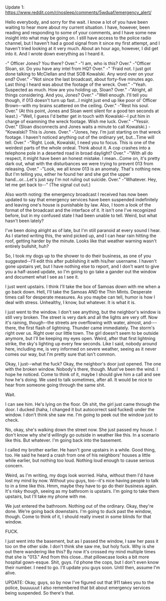 Update 1: https://www.reddit.com/r/nosleep/comments/5wduaf/emergency_alert/

Hello everybody, and sorry for the wait. I know a lot of you have been waiting to hear more about my current situation. I have, however, been reading and responding to some of your comments, and I have some new insight into what may be going on. I still have access to the police radio channel, but I haven't had a good signal from it since my first attempt, and I haven't tried looking at it very much. About an hour ago, however, I did get into it. And I wrote down everything as I heard it.

-" Officer Jones? You there? Over." -"I am, who is this? Over." -"Officer Sloan, sir. Do you have any intel from HQ? Over." -" 'Fraid not. I just got done talking to McClellan and that SOB Kowalski. Any word over on your end? Over." -"Not since the last broadcast, about forty-five minutes ago. Last thing I heard was about the footage of the wreck. Over." -"Yeah. Suspected as much. How are you holding up, Sloan? Over." -"Alright, all things considering. And you, Jones? Over." -"Well enough. I'll tell you though, if 013 doesn't turn up fast...I might just end up like poor ol' Officer Brown--with my brains scattered on the ceiling. Over." -"Rest his soul. Over." (At this point, Jones and Sloan went silent for a good ten seconds at least.) -"Well, I guess I'd better get in touch with Kowalski--I put him in charge of examining the wreck footage. Wish me luck. Over." -"Yessir. Over." (Sloan disconnects and Jones waits a minute to call Kowalski.) -"Kowalski? This is Jones. Over." -"Jones, hey. I'm just starting on that wreck footage. I haven't noticed anything out of the ordinary yet, but...Time will tell. Over." -"Right. Look, Kowalski, I need you to focus. This is one of the weirdest parts of the whole ordeal. Think about it. A cop crashes into a telephone pole in a deserted road in broad daylight? Over." -"With all do respect, it might have been an honest mistake. I mean...Come on, it's pretty dark out, what with the disturbances we were trying to prevent 013 from releasing. Over." -"Look, we all know 013 is an anomaly. That's nothing new. But I'm telling you, either he found her and she got the upper hand...or...Let's just say I'm not ruling out suicide. Over." -"Whatever. Hey, let me get back to--" (The signal cut out.)

Also worth noting: the emergency broadcast I received has now been updated to say that emergency services have been suspended indefinitely and leaving one's house is punishable by law. Also, I toom a look of the format of the broadcast and the interface of it. It isn't one I've recognized before, but in my confused state I had been unable to tell. Weird, but what hasn't been lately?

I've been doing alright as of late, but I'm still paranoid at every sound I hear. As I started writing this, the wind picked up, and I can hear rain hitting the roof, getting harder by the minute. Looks like that weather warning wasn't entirely bullshit, huh?

So, I took my dogs up to the shower to do their business, as one of you suggested--I'll edit this after publishing it with his/her username. I haven't gone upstairs yet, but I have nothing else to report, and I don't want to give you a half-assed update, so I'm going to go take a gander out the window and document what I see as I see it.

I just went upstairs. I think I'll take the box of Samoas down with me when a go back down. Hell, I'll take the Samoas AND the Thin Mints. Desperate times call for desperate measures. As you maybe can tell, humor is how I deal with stress. Unhealthy, I know, but whatever. It is what it is.

I just went to the window. I don't see anything, but the neighbor's window is still very broken. The street is very dark and all the lights are very off. Now it's raining, though--the streets are overflowing with water, almost, and---there, the first flash of lightning. Thunder came immediately. The storm's right over us. Right over our little town. The girl doesn't seem to be outside anymore, but I'll be keeping my eyes open. Weird, after that first lightning strike, the sky's lighting up every few seconds. Like I said, nobody around here, including me, is very informed on severe weather, seeing as it never comes our way, but I'm pretty sure that isn't common.

Okay, I just--what the fuck? Okay, the neighbor's door just opened. The one with the broken window. Nobody's there, though. Must've been the wind. I hope he noticed. Come to think of it, maybe I should give him a call and see how he's doing. We used to talk sometimes, after all. It would be nice to hear from someone going through the same shit.

Wait.

I can see him. He's lying on the floor. Oh shit, the girl just came through the door. I ducked (haha, I changed it but autocorrect said fucked) under the window. I don't think she saw me. I'm going to peek out the window just to check.

No, okay, she's walking down the street now. She just passed my house. I don't know why she'd willingly go outside in weather like this. In a scenario like this. But whatever. I'm going back into the basement.

I called my brother earlier. He hasn't gone upstairs in a while. Good thing, too. He said he heard a crash from one of his neighbors' houses a little while earlier, but nothing too loud. Nothing loud enough to cause serious concern.

Weird, as I'm writing, my dogs look worried. Haha, without them I'd have lost my mind by now. Without you guys, too--it's nice having people to talk to in a time like this. Hmm, maybe they have to go do their business again. It's risky though, seeing as my bathroom is upstairs. I'm going to take them upstairs, but I'll take my phone with me.

We just entered the bathroom. Nothing out of the ordinary. Okay, they're done. We're going back downstairs. I'm going to duck past the window, though. Come to think of it, I should really invest in some blinds for that window.

FUCK.

I just went into the basement, but as I passed the window, I saw her pass it too on the other side. I don't think she saw me, but holy fuck. Why is she out there wandering like this? By now it's crossed my mind multiple times that she is "013." And from this close...that pillowcase looks a bit more hospital gown-esque. Shit, guys. I'd phone the cops, but I don't even know their number. I need to go. I'll update you guys soon. Until then, assume I'm alive.

UPDATE: Okay, guys, so by now I've figured out that 911 takes you to the police, buuuuuut I also remembered that bit about emergency services being suspended. So there's that.